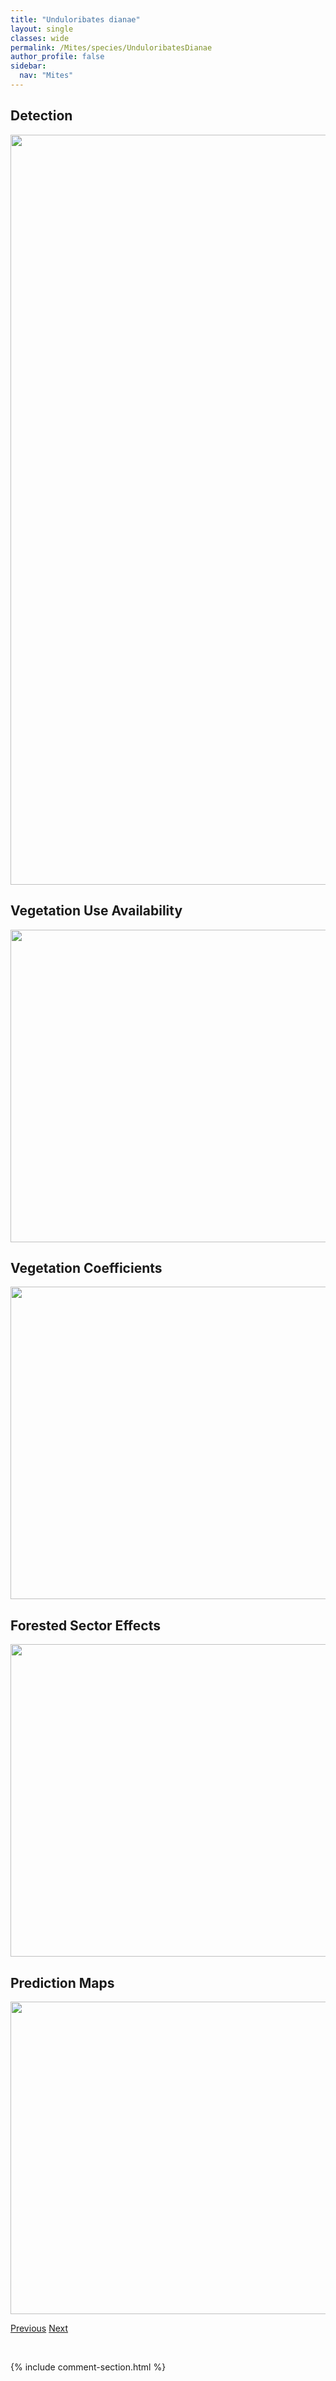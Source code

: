 ```yaml
---
title: "Unduloribates dianae"
layout: single
classes: wide
permalink: /Mites/species/UnduloribatesDianae
author_profile: false
sidebar:
  nav: "Mites"
---
```


<h2>Detection</h2>

<a href="https://drive.google.com/uc?export=view&id=1kq1GHWB1a5mQB5yFBGUxL21wNgGt13Gs">
<img src="https://drive.google.com/uc?export=view&id=1kq1GHWB1a5mQB5yFBGUxL21wNgGt13Gs" height = "1200" width = "800">
</a>


<h2>Vegetation Use Availability</h2>

<a href="https://drive.google.com/uc?export=view&id=17ePI46WReTylsG5PxM3NpxICxyym6aB3">
<img src="https://drive.google.com/uc?export=view&id=17ePI46WReTylsG5PxM3NpxICxyym6aB3" height = "500" width = "1000">
</a>


<h2>Vegetation Coefficients</h2>

<a href="https://drive.google.com/uc?export=view&id=15qupeDXhjThWX_Zt6rQ3V81CkoJfHJPt">
<img src="https://drive.google.com/uc?export=view&id=15qupeDXhjThWX_Zt6rQ3V81CkoJfHJPt" height = "500" width = "1000">
</a>


<h2>Forested Sector Effects</h2>

<a href="https://drive.google.com/uc?export=view&id=15xlsjx4zgfEkwDMtcB3dabXIvzQgH65v">
<img src="https://drive.google.com/uc?export=view&id=15xlsjx4zgfEkwDMtcB3dabXIvzQgH65v" height = "500" width = "1000">
</a>


<h2>Prediction Maps</h2>

<a href="https://drive.google.com/uc?export=view&id=14CuYOc-uh--D2dFcu7RavC2DSMwb23sE">
<img src="https://drive.google.com/uc?export=view&id=14CuYOc-uh--D2dFcu7RavC2DSMwb23sE" height = "500" width = "1000">
</a>


<a href="/DevelopmentWebsite/Mites/species/TrimalaconothrusSp4DEW" class="pagination--pager" title="Trimalaconothrus sp. 4 DEW">Previous</a> <a href="/DevelopmentWebsite/Mites/species/VeloppiaKananaskis" class="pagination--pager" title="Veloppia kananaskis">Next</a>

<p>&nbsp;</p>

{% include comment-section.html %}
